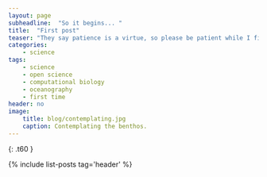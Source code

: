 ```yaml
---
layout: page
subheadline:  "So it begins... "
title:  "First post"
teaser: "They say patience is a virtue, so please be patient while I figure this out. "
categories:
    - science
tags:
    - science
    - open science
    - computational biology
    - oceanography
    - first time
header: no
image:
    title: blog/contemplating.jpg
    caption: Contemplating the benthos.
---
```

{: .t60 }

{% include list-posts tag='header' %}
